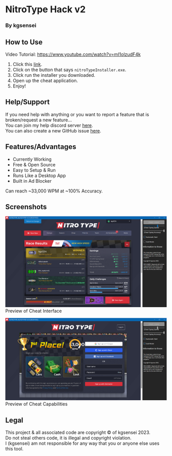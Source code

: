 # NitroType Hack v2

### By kgsensei

## How to Use

Video Tutorial: https://www.youtube.com/watch?v=mI1olzudF4k

1. Click this [link](https://github.com/kgsensei/NitroTypeHack2/releases).
2. Click on the button that says `nitroTypeInstaller.exe`.
3. Click run the installer you downloaded.
4. Open up the cheat application.
5. Enjoy!

## Help/Support

If you need help with anything or you want to report a feature that is broken/request a new feature...  
You can join my help discord server [here](https://discord.gg/U5A3QWXZKZ).  
You can also create a new GitHub issue [here](https://github.com/kgsensei/NitroTypeHack2/issues).

## Features/Advantages

- Currently Working
- Free & Open Source
- Easy to Setup & Run
- Runs Like a Desktop App
- Built in Ad Blocker

Can reach ~33,000 WPM at ~100% Accuracy.

## Screenshots

![Interface Preview](/screenshots/1.png)
Preview of Cheat Interface


![God Mode Preview](/screenshots/2.png)
Preview of Cheat Capabilities

## Legal

This project & all associated code are copyright &copy; of kgsensei 2023.  
Do not steal others code, it is illegal and copyright violation.  
I (kgsensei) am not responsible for any way that you or anyone else uses this tool.
